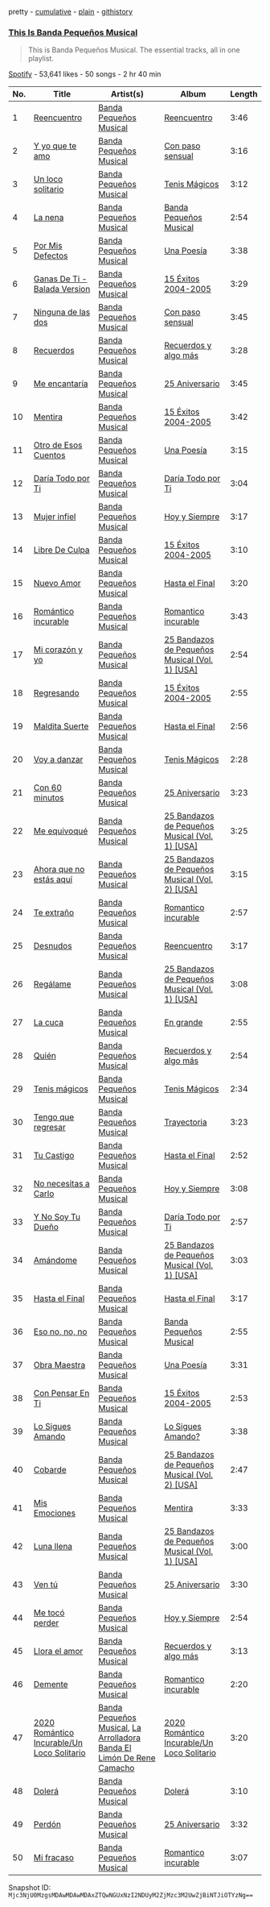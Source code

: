 pretty - [cumulative](/playlists/cumulative/37i9dQZF1DZ06evO2oVGJD.md) - [plain](/playlists/plain/37i9dQZF1DZ06evO2oVGJD) - [githistory](https://github.githistory.xyz/mackorone/spotify-playlist-archive/blob/main/playlists/plain/37i9dQZF1DZ06evO2oVGJD)

### [This Is Banda Pequeños Musical](https://open.spotify.com/playlist/37i9dQZF1DZ06evO2oVGJD)

> This is Banda Pequeños Musical\. The essential tracks, all in one playlist.

[Spotify](https://open.spotify.com/user/spotify) - 53,641 likes - 50 songs - 2 hr 40 min

| No. | Title | Artist(s) | Album | Length |
|---|---|---|---|---|
| 1 | [Reencuentro](https://open.spotify.com/track/2shZC1aewiGkuHbpWBZ5lS) | [Banda Pequeños Musical](https://open.spotify.com/artist/46WT0eTBzCslHoVsLahvfE) | [Reencuentro](https://open.spotify.com/album/1XS85OpAMmlBomTh9cxE3e) | 3:46 |
| 2 | [Y yo que te amo](https://open.spotify.com/track/5an6zLElxCiCAEbeInEqRY) | [Banda Pequeños Musical](https://open.spotify.com/artist/46WT0eTBzCslHoVsLahvfE) | [Con paso sensual](https://open.spotify.com/album/7GQTANMGR0SlhvqbP1yw4A) | 3:16 |
| 3 | [Un loco solitario](https://open.spotify.com/track/0QQROQYcXIlFobzckwOdBx) | [Banda Pequeños Musical](https://open.spotify.com/artist/46WT0eTBzCslHoVsLahvfE) | [Tenis Mágicos](https://open.spotify.com/album/3TIOaRXflNZnZWgYjcCK1D) | 3:12 |
| 4 | [La nena](https://open.spotify.com/track/11nbpj3Am8EBgjdGw3dqjY) | [Banda Pequeños Musical](https://open.spotify.com/artist/46WT0eTBzCslHoVsLahvfE) | [Banda Pequeños Musical](https://open.spotify.com/album/7M8M3UTkpnW9EZ6Lq4fdpY) | 2:54 |
| 5 | [Por Mis Defectos](https://open.spotify.com/track/3NAbsREctrB4ApvtNIILlN) | [Banda Pequeños Musical](https://open.spotify.com/artist/46WT0eTBzCslHoVsLahvfE) | [Una Poesía](https://open.spotify.com/album/5X4ge35zs3SC798wQzyb6x) | 3:38 |
| 6 | [Ganas De Ti \- Balada Version](https://open.spotify.com/track/4wJ6H2bngItDzDR7voKSqA) | [Banda Pequeños Musical](https://open.spotify.com/artist/46WT0eTBzCslHoVsLahvfE) | [15 Éxitos 2004\-2005](https://open.spotify.com/album/3xKyBeB8ovduhZwPtgPZBo) | 3:29 |
| 7 | [Ninguna de las dos](https://open.spotify.com/track/4Bx95tG3pAxXmNElIEpFzg) | [Banda Pequeños Musical](https://open.spotify.com/artist/46WT0eTBzCslHoVsLahvfE) | [Con paso sensual](https://open.spotify.com/album/7GQTANMGR0SlhvqbP1yw4A) | 3:45 |
| 8 | [Recuerdos](https://open.spotify.com/track/2QE8R10kBgZkgosYsrChT7) | [Banda Pequeños Musical](https://open.spotify.com/artist/46WT0eTBzCslHoVsLahvfE) | [Recuerdos y algo más](https://open.spotify.com/album/5fh8Fm5Xja28dihBZj0Sxg) | 3:28 |
| 9 | [Me encantaría](https://open.spotify.com/track/1BVfDRwrBnmr23EuL06dXA) | [Banda Pequeños Musical](https://open.spotify.com/artist/46WT0eTBzCslHoVsLahvfE) | [25 Aniversario](https://open.spotify.com/album/58sbO4leQqMEydqYOHE1Xq) | 3:45 |
| 10 | [Mentira](https://open.spotify.com/track/6FWnydvF7AgcnrLzamaNx3) | [Banda Pequeños Musical](https://open.spotify.com/artist/46WT0eTBzCslHoVsLahvfE) | [15 Éxitos 2004\-2005](https://open.spotify.com/album/3xKyBeB8ovduhZwPtgPZBo) | 3:42 |
| 11 | [Otro de Esos Cuentos](https://open.spotify.com/track/5Eqwo0fk0nLt09SialM8UZ) | [Banda Pequeños Musical](https://open.spotify.com/artist/46WT0eTBzCslHoVsLahvfE) | [Una Poesía](https://open.spotify.com/album/5X4ge35zs3SC798wQzyb6x) | 3:15 |
| 12 | [Daría Todo por Ti](https://open.spotify.com/track/4hKi0dBaw6nFsTV4DNeF4U) | [Banda Pequeños Musical](https://open.spotify.com/artist/46WT0eTBzCslHoVsLahvfE) | [Daría Todo por Ti](https://open.spotify.com/album/7LalMyh8jS4b3AbrohmP2L) | 3:04 |
| 13 | [Mujer infiel](https://open.spotify.com/track/6UVkP7C83ln9B3JbPPChDs) | [Banda Pequeños Musical](https://open.spotify.com/artist/46WT0eTBzCslHoVsLahvfE) | [Hoy y Siempre](https://open.spotify.com/album/44tTvWJzOg7rxrMphXBZaL) | 3:17 |
| 14 | [Libre De Culpa](https://open.spotify.com/track/0fdo6qeipu1aNWzIyARkmS) | [Banda Pequeños Musical](https://open.spotify.com/artist/46WT0eTBzCslHoVsLahvfE) | [15 Éxitos 2004\-2005](https://open.spotify.com/album/3xKyBeB8ovduhZwPtgPZBo) | 3:10 |
| 15 | [Nuevo Amor](https://open.spotify.com/track/3Omc1JskWu7w1bJqBcB5dq) | [Banda Pequeños Musical](https://open.spotify.com/artist/46WT0eTBzCslHoVsLahvfE) | [Hasta el Final](https://open.spotify.com/album/1Qps9OOxeSjzjOl3fJ3ddW) | 3:20 |
| 16 | [Romántico incurable](https://open.spotify.com/track/0jxbA98tGD0s18YVfpOEco) | [Banda Pequeños Musical](https://open.spotify.com/artist/46WT0eTBzCslHoVsLahvfE) | [Romantico incurable](https://open.spotify.com/album/3HsHoBwT4L04KIfkYAfWjO) | 3:43 |
| 17 | [Mi corazón y yo](https://open.spotify.com/track/5Xb6GxBcyLNdeYpu4BoGJX) | [Banda Pequeños Musical](https://open.spotify.com/artist/46WT0eTBzCslHoVsLahvfE) | [25 Bandazos de Pequeños Musical \(Vol\. 1\) \[USA\]](https://open.spotify.com/album/7g3IdcuzbSoWHVKWfKIY2x) | 2:54 |
| 18 | [Regresando](https://open.spotify.com/track/5irLWAgnD8YXe3MdxI3jkx) | [Banda Pequeños Musical](https://open.spotify.com/artist/46WT0eTBzCslHoVsLahvfE) | [15 Éxitos 2004\-2005](https://open.spotify.com/album/3xKyBeB8ovduhZwPtgPZBo) | 2:55 |
| 19 | [Maldita Suerte](https://open.spotify.com/track/3hlmOQjz6QMpG914K4SHT8) | [Banda Pequeños Musical](https://open.spotify.com/artist/46WT0eTBzCslHoVsLahvfE) | [Hasta el Final](https://open.spotify.com/album/1Qps9OOxeSjzjOl3fJ3ddW) | 2:56 |
| 20 | [Voy a danzar](https://open.spotify.com/track/2Wq4EMgJOEo2mosunFaNwf) | [Banda Pequeños Musical](https://open.spotify.com/artist/46WT0eTBzCslHoVsLahvfE) | [Tenis Mágicos](https://open.spotify.com/album/3TIOaRXflNZnZWgYjcCK1D) | 2:28 |
| 21 | [Con 60 minutos](https://open.spotify.com/track/74eRlfZmAw26Q3d8t5o0tY) | [Banda Pequeños Musical](https://open.spotify.com/artist/46WT0eTBzCslHoVsLahvfE) | [25 Aniversario](https://open.spotify.com/album/58sbO4leQqMEydqYOHE1Xq) | 3:23 |
| 22 | [Me equivoqué](https://open.spotify.com/track/2yHKjT0dQOZJQlyIATUXit) | [Banda Pequeños Musical](https://open.spotify.com/artist/46WT0eTBzCslHoVsLahvfE) | [25 Bandazos de Pequeños Musical \(Vol\. 1\) \[USA\]](https://open.spotify.com/album/7g3IdcuzbSoWHVKWfKIY2x) | 3:25 |
| 23 | [Ahora que no estás aquí](https://open.spotify.com/track/6gexgfw9UpdELEd77ztIWu) | [Banda Pequeños Musical](https://open.spotify.com/artist/46WT0eTBzCslHoVsLahvfE) | [25 Bandazos de Pequeños Musical \(Vol\. 2\) \[USA\]](https://open.spotify.com/album/1jFG7df4bI6ip2SsdyjPaz) | 3:15 |
| 24 | [Te extraño](https://open.spotify.com/track/7wv6p1I2GWuZ1eQ1Iok3u1) | [Banda Pequeños Musical](https://open.spotify.com/artist/46WT0eTBzCslHoVsLahvfE) | [Romantico incurable](https://open.spotify.com/album/3HsHoBwT4L04KIfkYAfWjO) | 2:57 |
| 25 | [Desnudos](https://open.spotify.com/track/0nZz6tnshGTSRWYh8In6Hj) | [Banda Pequeños Musical](https://open.spotify.com/artist/46WT0eTBzCslHoVsLahvfE) | [Reencuentro](https://open.spotify.com/album/1XS85OpAMmlBomTh9cxE3e) | 3:17 |
| 26 | [Regálame](https://open.spotify.com/track/2SEwhWIcGazGlCwNLKrfHQ) | [Banda Pequeños Musical](https://open.spotify.com/artist/46WT0eTBzCslHoVsLahvfE) | [25 Bandazos de Pequeños Musical \(Vol\. 1\) \[USA\]](https://open.spotify.com/album/7g3IdcuzbSoWHVKWfKIY2x) | 3:08 |
| 27 | [La cuca](https://open.spotify.com/track/7xnM2mrHUyb1Lr8gUhj4j7) | [Banda Pequeños Musical](https://open.spotify.com/artist/46WT0eTBzCslHoVsLahvfE) | [En grande](https://open.spotify.com/album/5J6wDtwCGok12ta08ixCsA) | 2:55 |
| 28 | [Quién](https://open.spotify.com/track/0RD4ucWis1jf1HmmvLSCv5) | [Banda Pequeños Musical](https://open.spotify.com/artist/46WT0eTBzCslHoVsLahvfE) | [Recuerdos y algo más](https://open.spotify.com/album/5fh8Fm5Xja28dihBZj0Sxg) | 2:54 |
| 29 | [Tenis mágicos](https://open.spotify.com/track/0ZWwLz1hWOiDkjU5Iop5ep) | [Banda Pequeños Musical](https://open.spotify.com/artist/46WT0eTBzCslHoVsLahvfE) | [Tenis Mágicos](https://open.spotify.com/album/3TIOaRXflNZnZWgYjcCK1D) | 2:34 |
| 30 | [Tengo que regresar](https://open.spotify.com/track/7GV3ncNCPyywOjPGU0oVCw) | [Banda Pequeños Musical](https://open.spotify.com/artist/46WT0eTBzCslHoVsLahvfE) | [Trayectoria](https://open.spotify.com/album/4HEcnwhFZEvZrOZjJr4hFe) | 3:23 |
| 31 | [Tu Castigo](https://open.spotify.com/track/2qgcvWIkezO74IpIOUHIJs) | [Banda Pequeños Musical](https://open.spotify.com/artist/46WT0eTBzCslHoVsLahvfE) | [Hasta el Final](https://open.spotify.com/album/1Qps9OOxeSjzjOl3fJ3ddW) | 2:52 |
| 32 | [No necesitas a Carlo](https://open.spotify.com/track/7iHKGbJSzClb7Q8IK9OH18) | [Banda Pequeños Musical](https://open.spotify.com/artist/46WT0eTBzCslHoVsLahvfE) | [Hoy y Siempre](https://open.spotify.com/album/44tTvWJzOg7rxrMphXBZaL) | 3:08 |
| 33 | [Y No Soy Tu Dueño](https://open.spotify.com/track/7JXE1oSJkgnX1F4uYoyEcJ) | [Banda Pequeños Musical](https://open.spotify.com/artist/46WT0eTBzCslHoVsLahvfE) | [Daría Todo por Ti](https://open.spotify.com/album/7LalMyh8jS4b3AbrohmP2L) | 2:57 |
| 34 | [Amándome](https://open.spotify.com/track/126Y0xmvil0XsIGPhwXGoE) | [Banda Pequeños Musical](https://open.spotify.com/artist/46WT0eTBzCslHoVsLahvfE) | [25 Bandazos de Pequeños Musical \(Vol\. 1\) \[USA\]](https://open.spotify.com/album/7g3IdcuzbSoWHVKWfKIY2x) | 3:03 |
| 35 | [Hasta el Final](https://open.spotify.com/track/4n8svElL8bv2ho96dTj0TU) | [Banda Pequeños Musical](https://open.spotify.com/artist/46WT0eTBzCslHoVsLahvfE) | [Hasta el Final](https://open.spotify.com/album/1Qps9OOxeSjzjOl3fJ3ddW) | 3:17 |
| 36 | [Eso no, no, no](https://open.spotify.com/track/2qoGdSISEegf5cdtapA8om) | [Banda Pequeños Musical](https://open.spotify.com/artist/46WT0eTBzCslHoVsLahvfE) | [Banda Pequeños Musical](https://open.spotify.com/album/7M8M3UTkpnW9EZ6Lq4fdpY) | 2:55 |
| 37 | [Obra Maestra](https://open.spotify.com/track/1l1nG6NS9S89SBdpanadQF) | [Banda Pequeños Musical](https://open.spotify.com/artist/46WT0eTBzCslHoVsLahvfE) | [Una Poesía](https://open.spotify.com/album/5X4ge35zs3SC798wQzyb6x) | 3:31 |
| 38 | [Con Pensar En Ti](https://open.spotify.com/track/6VrmX4vLI0iQLcogIfMZIn) | [Banda Pequeños Musical](https://open.spotify.com/artist/46WT0eTBzCslHoVsLahvfE) | [15 Éxitos 2004\-2005](https://open.spotify.com/album/3xKyBeB8ovduhZwPtgPZBo) | 2:53 |
| 39 | [Lo Sigues Amando](https://open.spotify.com/track/3aOHjxwSUYgi8e1WVZlGrg) | [Banda Pequeños Musical](https://open.spotify.com/artist/46WT0eTBzCslHoVsLahvfE) | [Lo Sigues Amando?](https://open.spotify.com/album/40XPMDKS7AmTO52bNLj9Fr) | 3:38 |
| 40 | [Cobarde](https://open.spotify.com/track/6IWmc0xEesUHiuOvKGNEYX) | [Banda Pequeños Musical](https://open.spotify.com/artist/46WT0eTBzCslHoVsLahvfE) | [25 Bandazos de Pequeños Musical \(Vol\. 2\) \[USA\]](https://open.spotify.com/album/1jFG7df4bI6ip2SsdyjPaz) | 2:47 |
| 41 | [Mis Emociones](https://open.spotify.com/track/6NBzqrEgfJHQ9KDyA683tl) | [Banda Pequeños Musical](https://open.spotify.com/artist/46WT0eTBzCslHoVsLahvfE) | [Mentira](https://open.spotify.com/album/3f22Qlxv4l7CpdAPZt1eYE) | 3:33 |
| 42 | [Luna llena](https://open.spotify.com/track/1SHsgQdBllRc2q46WwpHQh) | [Banda Pequeños Musical](https://open.spotify.com/artist/46WT0eTBzCslHoVsLahvfE) | [25 Bandazos de Pequeños Musical \(Vol\. 1\) \[USA\]](https://open.spotify.com/album/7g3IdcuzbSoWHVKWfKIY2x) | 3:00 |
| 43 | [Ven tú](https://open.spotify.com/track/5uv8cC9SHR5gtEwBscOr4d) | [Banda Pequeños Musical](https://open.spotify.com/artist/46WT0eTBzCslHoVsLahvfE) | [25 Aniversario](https://open.spotify.com/album/58sbO4leQqMEydqYOHE1Xq) | 3:30 |
| 44 | [Me tocó perder](https://open.spotify.com/track/1VSCn6pepqpFo3ZReTkpWQ) | [Banda Pequeños Musical](https://open.spotify.com/artist/46WT0eTBzCslHoVsLahvfE) | [Hoy y Siempre](https://open.spotify.com/album/44tTvWJzOg7rxrMphXBZaL) | 2:54 |
| 45 | [Llora el amor](https://open.spotify.com/track/45jCw67lE7lPtt9Q26HZA9) | [Banda Pequeños Musical](https://open.spotify.com/artist/46WT0eTBzCslHoVsLahvfE) | [Recuerdos y algo más](https://open.spotify.com/album/5fh8Fm5Xja28dihBZj0Sxg) | 3:13 |
| 46 | [Demente](https://open.spotify.com/track/4evZIOmeHWmUfDcFcESr0u) | [Banda Pequeños Musical](https://open.spotify.com/artist/46WT0eTBzCslHoVsLahvfE) | [Romantico incurable](https://open.spotify.com/album/3HsHoBwT4L04KIfkYAfWjO) | 2:20 |
| 47 | [2020 Romántico Incurable/Un Loco Solitario](https://open.spotify.com/track/6om6exl9c2oIOIbyr8VgPp) | [Banda Pequeños Musical](https://open.spotify.com/artist/46WT0eTBzCslHoVsLahvfE), [La Arrolladora Banda El Limón De Rene Camacho](https://open.spotify.com/artist/5bSfBBCxY8QAk4Pifveisz) | [2020 Romántico Incurable/Un Loco Solitario](https://open.spotify.com/album/28zbY61jrjElCJNQaOvk6U) | 3:20 |
| 48 | [Dolerá](https://open.spotify.com/track/18hHM8kKKL6AUFtWYogA4X) | [Banda Pequeños Musical](https://open.spotify.com/artist/46WT0eTBzCslHoVsLahvfE) | [Dolerá](https://open.spotify.com/album/3zBgO51TuNj2zbfeBqqAph) | 3:10 |
| 49 | [Perdón](https://open.spotify.com/track/2JGAeqfGwHqmPgjoLEjXpy) | [Banda Pequeños Musical](https://open.spotify.com/artist/46WT0eTBzCslHoVsLahvfE) | [25 Aniversario](https://open.spotify.com/album/58sbO4leQqMEydqYOHE1Xq) | 3:32 |
| 50 | [Mi fracaso](https://open.spotify.com/track/1w11SiJRAxlFNNmTWs2Cue) | [Banda Pequeños Musical](https://open.spotify.com/artist/46WT0eTBzCslHoVsLahvfE) | [Romantico incurable](https://open.spotify.com/album/3HsHoBwT4L04KIfkYAfWjO) | 3:07 |

Snapshot ID: `Mjc3NjU0MzgsMDAwMDAwMDAxZTQwNGUxNzI2NDUyM2ZjMzc3M2UwZjBiNTJiOTYzNg==`
